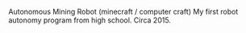 Autonomous Mining Robot (minecraft / computer craft)
My first robot autonomy program from high school. Circa 2015.
